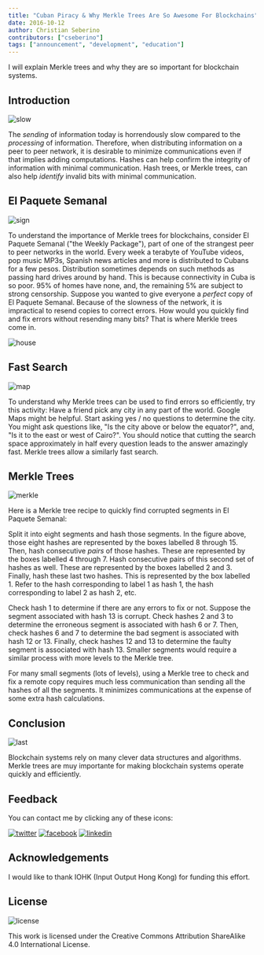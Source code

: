 ```yaml
---
title: "Cuban Piracy & Why Merkle Trees Are So Awesome For Blockchains"
date: 2016-10-12
author: Christian Seberino
contributors: ["cseberino"]
tags: ["announcement", "development", "education"]
---
```


I will explain Merkle trees and why they are so important for blockchain systems.

## Introduction

![slow](./82fa11f184.jpg)

The *sending* of information today is horrendously slow compared to the *processing* of information. Therefore, when distributing information on a peer to peer network, it is desirable to minimize communications even if that implies adding computations.  Hashes can help confirm the integrity of information with minimal communication.  Hash trees, or Merkle trees, can also help *identify* invalid bits with minimal communication.

## El Paquete Semanal

![sign](./82fa6d5fc9.jpg)

To understand the importance of Merkle trees for blockchains, consider El Paquete Semanal ("the Weekly Package"), part of one of the strangest peer to peer networks in the world.  Every week a terabyte of YouTube videos, pop music MP3s, Spanish news articles and more is distributed to Cubans for a few pesos.  Distribution sometimes depends on such methods as passing hard drives around by hand.  This is because connectivity in Cuba is so poor.  95% of homes have none, and, the remaining 5% are subject to strong censorship. Suppose you wanted to give everyone a *perfect* copy of  El Paquete Semanal.  Because of the slowness of the network, it is impractical to resend copies to correct errors.  How would you quickly find and fix errors without resending many bits?  That is where Merkle trees come in.

![house](./82fa5e09b5.jpg)

## Fast Search

![map](./82fa2df772.jpg)

To understand why Merkle trees can be used to find errors so efficiently, try this activity: Have a friend pick any city in any part of the world. Google Maps might be helpful. Start asking yes / no questions to determine the city. You might ask questions like, "Is the city above or below the equator?", and, "Is it to the east or west of Cairo?". You should notice that cutting the search space approximately in half every question leads to the answer amazingly fast. Merkle trees allow a similarly fast search.

## Merkle Trees

![merkle](./82fa48ed9d.jpg)

Here is a Merkle tree recipe to quickly find corrupted segments in El Paquete Semanal:

Split it into eight segments and hash those segments. In the figure above, those eight hashes are represented by the boxes labelled 8 through 15. Then, hash consecutive *pairs* of those hashes. These are represented by the boxes labelled 4 through 7. Hash consecutive pairs of this second set of hashes as well.  These are represented by the boxes labelled 2 and 3.  Finally, hash these last two hashes. This is represented by the box labelled 1. Refer to the hash corresponding to label 1 as hash 1, the hash corresponding to label 2 as hash 2, etc.

Check hash 1 to determine if there are any errors to fix or not. Suppose the segment associated with hash 13 is corrupt. Check hashes 2 and 3 to determine the erroneous segment is associated with hash 6 or 7. Then, check hashes 6 and 7 to determine the bad segment is associated with hash 12 or 13. Finally, check hashes 12 and 13 to determine the faulty segment is associated with hash 13. Smaller segments would require a similar process with more levels to the Merkle tree.

For many small segments (lots of levels), using a Merkle tree to check and fix a remote copy requires much less communication than sending all the hashes of all the segments. It minimizes communications at the expense of some extra hash calculations.

## Conclusion

![last](./82fa22d881.jpg)

Blockchain systems rely on many clever data structures and algorithms.  Merkle trees are muy importante for making blockchain systems operate quickly and efficiently.

## Feedback

You can contact me by clicking any of these icons:

[![twitter](./fcbc8685c1.png)](https://twitter.com/chris_seberino) [![facebook](./fcbc627df9.png)](https://www.facebook.com/cseberino) [![linkedin](./fcbcf09c9e.png)](https://www.linkedin.com/in/christian-seberino-776897110)

## Acknowledgements

I would like to thank IOHK (Input Output Hong Kong) for funding this effort.

## License

![license](./88x31.png)

This work is licensed under the Creative Commons Attribution ShareAlike 4.0 International License.

